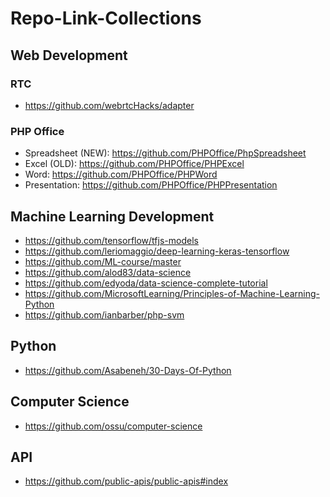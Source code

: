 # Repo-Link-Collections


## Web Development

### RTC
- https://github.com/webrtcHacks/adapter
### PHP Office
- Spreadsheet (NEW): https://github.com/PHPOffice/PhpSpreadsheet
- Excel (OLD): https://github.com/PHPOffice/PHPExcel
- Word: https://github.com/PHPOffice/PHPWord
- Presentation: https://github.com/PHPOffice/PHPPresentation

## Machine Learning Development
- https://github.com/tensorflow/tfjs-models
- https://github.com/leriomaggio/deep-learning-keras-tensorflow
- https://github.com/ML-course/master
- https://github.com/alod83/data-science
- https://github.com/edyoda/data-science-complete-tutorial
- https://github.com/MicrosoftLearning/Principles-of-Machine-Learning-Python
- https://github.com/ianbarber/php-svm

## Python
- https://github.com/Asabeneh/30-Days-Of-Python

## Computer Science
- https://github.com/ossu/computer-science

## API
- https://github.com/public-apis/public-apis#index
